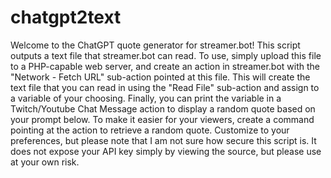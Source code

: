 # chatgpt2text

Welcome to the ChatGPT quote generator for streamer.bot!
This script outputs a text file that streamer.bot can read.
To use, simply upload this file to a PHP-capable web server,
and create an action in streamer.bot with the "Network - Fetch URL" sub-action pointed at this file.
This will create the text file that you can read in using the "Read File" sub-action and assign to a variable of your choosing.
Finally, you can print the variable in a Twitch/Youtube Chat Message action to display a random quote based on your prompt below.
To make it easier for your viewers, create a command pointing at the action to retrieve a random quote.
Customize to your preferences, but please note that I am not sure how secure this script is.
It does not expose your API key simply by viewing the source, but please use at your own risk.
